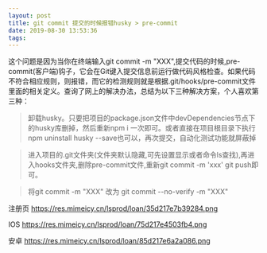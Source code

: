 ```yaml
---
layout: post
title: git commit 提交的时候报错husky > pre-commit
date: 2019-08-30 13:53:36
tags:
---
```


这个问题是因为当你在终端输入git commit -m "XXX",提交代码的时候,pre-commit(客户端)钩子，它会在Git键入提交信息前运行做代码风格检查。如果代码不符合相应规则，则报错，而它的检测规则就是根据.git/hooks/pre-commit文件里面的相关定义。查询了网上的解决办法，总结为以下三种解决方案，个人喜欢第三种：

>卸载husky。只要把项目的package.json文件中devDependencies节点下的husky库删掉，然后重新npm i 一次即可。或者直接在项目根目录下执行npm uninstall husky --save也可以，再次提交，自动化测试功能就屏蔽掉

>进入项目的.git文件夹(文件夹默认隐藏,可先设置显示或者命令ls查找),再进入hooks文件夹,删除pre-commit文件,重新git commit -m 'xxx' git push即可。

>将git commit -m "XXX" 改为 git commit --no-verify -m "XXX"



注册页
https://res.mimeicy.cn/lsprod/loan/35d217e7b39284.png

IOS
https://res.mimeicy.cn/lsprod/loan/75d217e4503fb4.png

安卓
https://res.mimeicy.cn/lsprod/loan/85d217e6a2a086.png